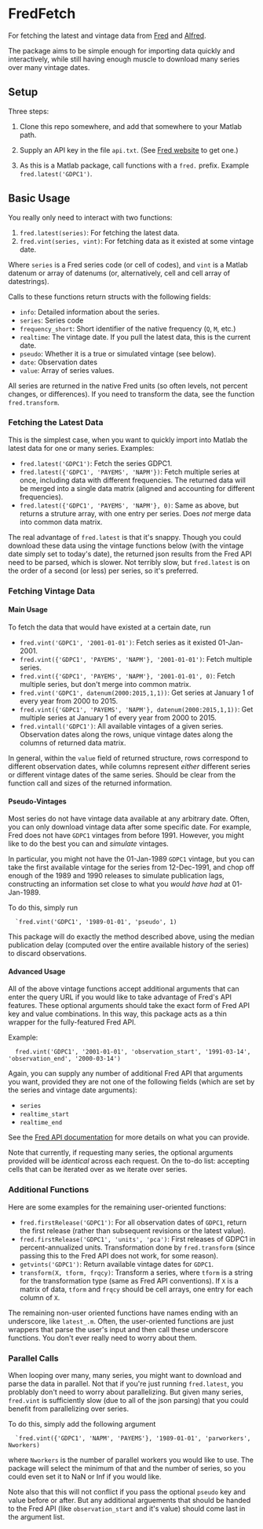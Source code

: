 # FredFetch

For fetching the latest and vintage data from
[Fred](http://research.stlouisfed.org/fred2/) and
[Alfred](https://alfred.stlouisfed.org/).

The package aims to be simple enough for importing data quickly and
interactively, while still having enough muscle to download many series
over many vintage dates.

## Setup

Three steps:

1. Clone this repo somewhere, and add that somewhere to your Matlab path.

2. Supply an API key in the file `api.txt`. (See [Fred
   website](http://api.stlouisfed.org/api_key.html) to get one.)

3. As this is a Matlab package, call functions with a `fred.` prefix.
   Example `fred.latest('GDPC1')`.

## Basic Usage

You really only need to interact with two functions:

1. `fred.latest(series)`: For fetching the latest data.
2. `fred.vint(series, vint)`: For fetching data as it existed at some vintage date.

Where `series` is a Fred series code (or cell of codes), and `vint` is a
Matlab datenum or array of datenums (or, alternatively, cell and cell
array of datestrings).

Calls to these functions return structs with the following fields:

- `info`: Detailed information about the series.
- `series`: Series code
- `frequency_short`: Short identifier of the native frequency (`Q`, `M`,
  etc.)
- `realtime`: The vintage date. If you pull the latest data, this is
  the current date.
- `pseudo`: Whether it is a true or simulated vintage (see below).
- `date`: Observation dates
- `value`: Array of series values.

All series are returned in the native Fred units (so often levels, not
percent changes, or differences). If you need to transform the data, see
the function `fred.transform`.


### Fetching the Latest Data

This is the simplest case, when you want to quickly import into Matlab
the latest data for one or many series. Examples:

- `fred.latest('GDPC1')`: Fetch the series GDPC1.
- `fred.latest({'GDPC1', 'PAYEMS', 'NAPM'})`: Fetch multiple series at
  once, including data with different frequencies. The returned data
  will be merged into a single data matrix (aligned and accounting for
  different frequencies).
- `fred.latest({'GDPC1', 'PAYEMS', 'NAPM'}, 0)`: Same as above, but
  returns a struture array, with one entry per series. Does _not_ merge data into common data matrix.

The real advantage of `fred.latest` is that it's snappy. Though you
could download these data using the vintage functions below (with the
vintage date simply set to today's date), the returned json results from
the Fred API need to be parsed, which is slower. Not terribly slow, but
`fred.latest` is on the order of a second (or less) per series, so it's
preferred.


### Fetching Vintage Data

#### Main Usage

To fetch the data that would have existed at a certain date, run

- `fred.vint('GDPC1', '2001-01-01')`: Fetch series as it existed
  01-Jan-2001.
- `fred.vint({'GDPC1', 'PAYEMS', 'NAPM'}, '2001-01-01')`: Fetch multiple series.
- `fred.vint({'GDPC1', 'PAYEMS', 'NAPM'}, '2001-01-01', 0)`: Fetch
  multiple series, but don't merge into common matrix.
- `fred.vint('GDPC1', datenum(2000:2015,1,1))`: Get series at
  January 1 of every year from 2000 to 2015.
- `fred.vint({'GDPC1', 'PAYEMS', 'NAPM'}, datenum(2000:2015,1,1))`: Get
  multiple series at January 1 of every year from 2000 to 2015.
- `fred.vintall('GDPC1')`: All available vintages of a given series.
  Observation dates along the rows, unique vintage dates along the
  columns of returned data matrix.

In general, within the `value` field of returned structure, rows
correspond to different observation dates, while columns represent
*either* different series or different vintage dates of the same series.
Should be clear from the function call and sizes of the returned
information.

#### Pseudo-Vintages

Most series do not have vintage data available at any arbitrary date.
Often, you can only download vintage data after some specific date.  For
example, Fred does not have `GDPC1` vintages from before 1991. However,
you might like to do the best you can and *simulate* vintages.

In particular, you might not have the 01-Jan-1989 `GDPC1` vintage, but you
can take the first available vintage for the series from 12-Dec-1991,
and chop off enough of the 1989 and 1990 releases to simulate
publication lags, constructing an information set close to what you
*would have had* at 01-Jan-1989.

To do this, simply run

```
  `fred.vint('GDPC1', '1989-01-01', 'pseudo', 1)
```

This package will do exactly the method described above, using the
median publication delay (computed over the entire available history of
the series) to discard observations.


#### Advanced Usage

All of the above vintage functions accept additional arguments that can
enter the query URL if you would like to take advantage of Fred's API
features. These optional arguments should take the exact form of Fred
API key and value combinations. In this way, this package acts as a thin
wrapper for the fully-featured Fred API.

Example:

```
  fred.vint('GDPC1', '2001-01-01', 'observation_start', '1991-03-14', 'observation_end', '2000-03-14')
```

Again, you can supply any number of additional Fred API that arguments you want,
provided they are not one of the following fields (which are set by the
series and vintage date arguments):

- `series`
- `realtime_start`
- `realtime_end`

See the [Fred API documentation](http://api.stlouisfed.org/docs/fred/)
for more details on what you can provide.

Note that currently, if requesting many series, the optional arguments
provided will be _identical_ across each request. On the to-do list:
accepting cells that can be iterated over as we iterate over series.

### Additional Functions

Here are some examples for the remaining user-oriented functions:

- `fred.firstRelease('GDPC1')`: For all observation dates of `GDPC1`,
  return the first release (rather than subsequent revisions or the
  latest value).
- `fred.firstRelease('GDPC1', 'units', 'pca')`: First releases of GDPC1
  in percent-annualized units. Transformation done by `fred.transform`
  (since passing this to the Fred API does not work, for some reason).
- `getvints('GDPC1')`: Return available vintage dates for `GDPC1`.
- `transform(X, tform, frqcy)`: Transform a series, where `tform` is a
  string for the transformation type (same as Fred API conventions). If
  `X` is a matrix of data, `tform` and `frqcy` should be cell arrays,
  one entry for each column of `X`.

The remaining non-user oriented functions have names ending with an
underscore, like `latest_.m`.  Often, the user-oriented functions are
just wrappers that parse the user's input and then call these underscore
functions. You don't ever really need to worry about them.


### Parallel Calls

When looping over many, many series, you might want to download and
parse the data in parallel. Not that if you're just running
`fred.latest`, you problably don't need to worry about parallelizing.
But given many series, `fred.vint` is sufficiently slow (due to all of
the json parsing) that you could benefit from parallelizing over series.

To do this, simply add the following argument

```
  `fred.vint({'GDPC1', 'NAPM', 'PAYEMS'}, '1989-01-01', 'parworkers', Nworkers)
```

where `Nworkers` is the number of parallel workers you would like to
use. The package will select the minimum of that and the number of
series, so you could even set it to NaN or Inf if you would like.

Note also that this will not conflict if you pass the optional `pseudo`
key and value before or after. But any additional arguements that should
be handed to the Fred API (like `observation_start` and it's value)
should come last in the argument list.


